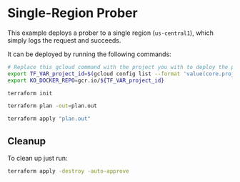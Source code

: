 # Single-Region Prober

This example deploys a prober to a single region (`us-central1`), which simply
logs the request and succeeds.

It can be deployed by running the following commands:

```bash
# Replace this gcloud command with the project you with to deploy the prober.
export TF_VAR_project_id=$(gcloud config list --format 'value(core.project)')
export KO_DOCKER_REPO=gcr.io/${TF_VAR_project_id}

terraform init

terraform plan -out=plan.out

terraform apply "plan.out"
```

## Cleanup

To clean up just run:

```bash
terraform apply -destroy -auto-approve
```
